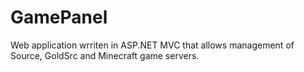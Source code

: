 GamePanel
==========

Web application wrriten in ASP.NET MVC that allows management of Source, GoldSrc and Minecraft game servers.